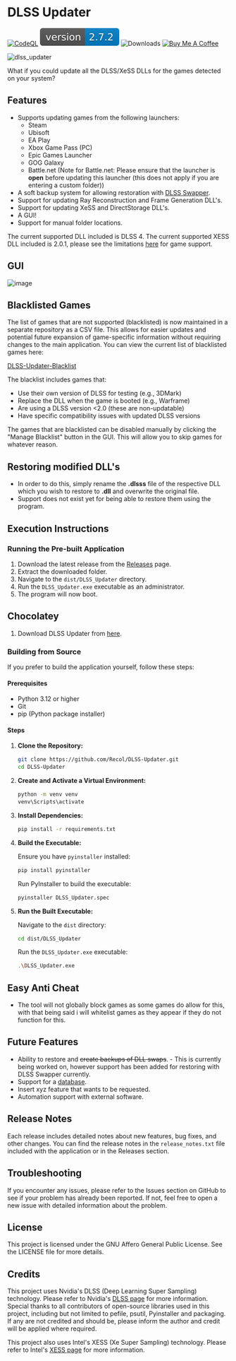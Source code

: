 # DLSS Updater

[![CodeQL](https://github.com/Recol/DLSS-Updater/actions/workflows/github-code-scanning/codeql/badge.svg)](https://github.com/Recol/DLSS-Updater/actions?query=workflow%3ACodeQL)
![Version](./version.svg)
![Downloads](https://img.shields.io/badge/Downloads-39278-blue)
[![Buy Me A Coffee](https://img.shields.io/badge/Buy%20Me%20A%20Coffee-donate-yellow.svg)](https://buymeacoffee.com/decouk)


![dlss_updater](https://github.com/user-attachments/assets/b7d7fb4d-e204-412d-8e92-61a7173abfaf)

What if you could update all the DLSS/XeSS DLLs for the games detected on your system?
## Features

- Supports updating games from the following launchers:
  - Steam
  - Ubisoft
  - EA Play
  - Xbox Game Pass (PC)
  - Epic Games Launcher
  - GOG Galaxy
  - Battle.net (Note for Battle.net: Please ensure that the launcher is **open** before updating this launcher (this does not apply if you are entering a custom folder))
- A soft backup system for allowing restoration with [DLSS Swapper](https://github.com/beeradmoore/dlss-swapper).
- Support for updating Ray Reconstruction and Frame Generation DLL's.
- Support for updating XeSS and DirectStorage DLL's.
- A GUI!
- Support for manual folder locations.


The current supported DLL included is DLSS 4.
The current supported XESS DLL included is 2.0.1, please see the limitations [here](https://github.com/intel/xess/releases/tag/v2.0.1) for game support.

## GUI
![image](https://github.com/user-attachments/assets/5cd37173-d96b-4e0f-b3fa-08702222d1b6)

## Blacklisted Games

The list of games that are not supported (blacklisted) is now maintained in a separate repository as a CSV file. This allows for easier updates and potential future expansion of game-specific information without requiring changes to the main application. You can view the current list of blacklisted games here:

[DLSS-Updater-Blacklist](https://github.com/Recol/DLSS-Updater-Whitelist/blob/main/whitelist.csv)

The blacklist includes games that:
- Use their own version of DLSS for testing (e.g., 3DMark)
- Replace the DLL when the game is booted (e.g., Warframe)
- Are using a DLSS version <2.0 (these are non-updatable)
- Have specific compatibility issues with updated DLSS versions

The games that are blacklisted can be disabled manually by clicking the "Manage Blacklist" button in the GUI. This will allow you to skip games for whatever reason.

## Restoring modified DLL's
- In order to do this, simply rename the **.dlsss** file of the respective DLL which you wish to restore to **.dll** and overwrite the original file. 
- Support does not exist yet for being able to restore them using the program.

## Execution Instructions

### Running the Pre-built Application

1. Download the latest release from the [Releases](https://github.com/Recol/DLSS-Updater/releases) page.
2. Extract the downloaded folder.
3. Navigate to the `dist/DLSS_Updater` directory.
4. Run the `DLSS_Updater.exe` executable as an administrator.
5. The program will now boot.

## Chocolatey

1. Download DLSS Updater from [here](https://community.chocolatey.org/packages/dlss-updater/).


### Building from Source

If you prefer to build the application yourself, follow these steps:

#### Prerequisites

- Python 3.12 or higher
- Git
- pip (Python package installer)

#### Steps

1. **Clone the Repository:**

    ```sh
    git clone https://github.com/Recol/DLSS-Updater.git
    cd DLSS-Updater
    ```

2. **Create and Activate a Virtual Environment:**

    ```sh
    python -m venv venv
    venv\Scripts\activate
    ```

3. **Install Dependencies:**

    ```sh
    pip install -r requirements.txt
    ```

4. **Build the Executable:**

    Ensure you have `pyinstaller` installed:

    ```sh
    pip install pyinstaller
    ```

    Run PyInstaller to build the executable:

    ```sh
    pyinstaller DLSS_Updater.spec
    ```

5. **Run the Built Executable:**

    Navigate to the `dist` directory:

    ```sh
    cd dist/DLSS_Updater
    ```

    Run the `DLSS_Updater.exe` executable:

    ```sh
    .\DLSS_Updater.exe
    ```

## Easy Anti Cheat
- The tool will not globally block games as some games do allow for this, with that being said i will whitelist games as they appear if they do not function for this.

## Future Features

- Ability to restore and ~~create backups of DLL swaps~~. - This is currently being worked on, however support has been added for restoring with DLSS Swapper currently.
- Support for a [database](https://github.com/Recol/DLSS-Updater/issues/9).
- Insert xyz feature that wants to be requested.
- Automation support with external software.

## Release Notes

Each release includes detailed notes about new features, bug fixes, and other changes. You can find the release notes in the `release_notes.txt` file included with the application or in the Releases section.

## Troubleshooting

If you encounter any issues, please refer to the Issues section on GitHub to see if your problem has already been reported. If not, feel free to open a new issue with detailed information about the problem.

## License

This project is licensed under the GNU Affero General Public License. See the LICENSE file for more details.

## Credits

This project uses Nvidia's DLSS (Deep Learning Super Sampling) technology. Please refer to Nvidia's [DLSS page](https://www.nvidia.com/en-us/geforce/technologies/dlss/) for more information. Special thanks to all contributors of open-source libraries used in this project, including but not limited to pefile, psutil, Pyinstaller and packaging. If any are not credited and should be, please inform the author and credit will be applied where required.

This project also uses Intel's XESS (Xe Super Sampling) technology. Please refer to Intel's [XESS page](https://www.intel.com/content/www/us/en/content-details/726651/intel-xe-super-sampling-xess-an-ai-based-upscaling-for-real-time-rendering.html?wapkw=xess) for more information.
